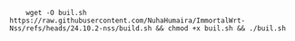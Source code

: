<pre>
  <code>
    wget -O buil.sh https://raw.githubusercontent.com/NuhaHumaira/ImmortalWrt-Nss/refs/heads/24.10.2-nss/build.sh && chmod +x buil.sh && ./buil.sh
  </code>
</pre>
